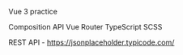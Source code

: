 Vue 3 practice

Composition API
Vue Router
TypeScript
SCSS

REST API - https://jsonplaceholder.typicode.com/
